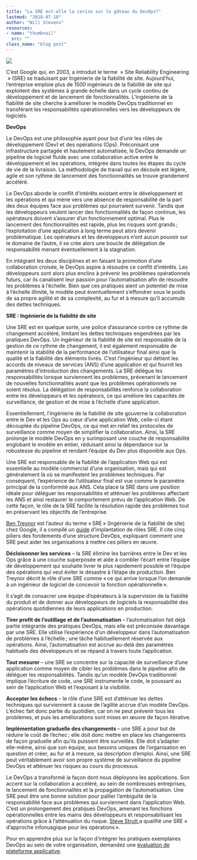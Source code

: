 ```yaml
---
title: "La SRE est-elle la cerise sur le gâteau du DevOps?"
lastmod: "2018-07-18"
author: "Will Stevens"
resources:
- name: "thumbnail"
  src: ""
class_name: "blog post"
---
```


<img src="/images/blog/post/BROWNIE.png" class="main-blog-image">

<p><span style="font-weight: 400;">C’est Google qui, en 2003, a introduit le terme &nbsp;» Site Reliability Engineering &nbsp;» (SRE) se traduisant par Ingénierie de la fiabilité de site. Aujourd’hui, l’entreprise emploie plus de 1500 ingénieurs de la fiabilité de site qui exploitent des systèmes à grande échelle dans un cycle continu de développement et de lancement de fonctionnalités. L’ingénierie de la fiabilité de site cherche à améliorer le modèle DevOps traditionnel en transférant les responsabilités opérationnelles vers les développeurs de logiciels. </span></p><p><b>DevOps</b></p><p><span style="font-weight: 400;">Le DevOps est une philosophie ayant pour but d’unir les rôles de développement (Dev) et des opérations (Ops). Préconisant une infrastructure partagée et hautement automatisée, le DevOps demande un pipeline de logiciel fluide avec une collaboration active entre le développement et les opérations, intégrée dans toutes les étapes du cycle de vie de la livraison. La méthodologie de travail qui en découle est légère, agile et son rythme de lancement des fonctionnalités se trouve grandement accéléré.</span></p><p><span style="font-weight: 400;">Le DevOps aborde le conflit d’intérêts existant entre le développement et les opérations et qui mène vers une absence de responsabilité de la part des deux équipes face aux problèmes qui pourraient survenir. Tandis que les développeurs veulent lancer des fonctionnalités de façon continue, les opérateurs doivent s’assurer d’un fonctionnement optimal. Plus le lancement des fonctionnalités est rapide, plus les risques sont grands ; l’exploitation d’une application à long terme peut alors devenir problématique. Les opérateurs et les développeurs n’ont aucun pouvoir sur le domaine de l’autre, il se crée alors une boucle de délégation de responsabilité menant éventuellement à la stagnation.</span></p><p><span style="font-weight: 400;">En intégrant les deux disciplines et en faisant la promotion d’une collaboration croisée, le DevOps aspire à résoudre ce conflit d’intérêts. Les développeurs sont alors plus enclins à prévenir les problèmes opérationnels futurs, car ils canalisent leur passion pour l’automatisation afin de résoudre les problèmes à l’échelle. Bien que ces pratiques aient un potentiel de mise à l’échelle illimité, le modèle peut éventuellement s’effondrer sous le poids de sa propre agilité et de sa complexité, au fur et à mesure qu’il accumule des dettes techniques.</span></p><p><b>SRE : Ingénierie de la fiabilité de site </b></p><p><span style="font-weight: 400;">Une SRE est en quelque sorte, une police d’assurance contre ce rythme de changement accéléré, limitant les dettes techniques engendrées par les pratiques DevOps. Un ingénieur de la fiabilité de site est responsable de la gestion de ce rythme de changement, il est également responsable de maintenir la stabilité de la performance de l’utilisateur final ainsi que la qualité et la fiabilité des éléments livrés. C’est l’ingénieur qui détient les accords de niveaux de services (ANS) d’une application et qui fournit les paramètres d’introduction des changements. La SRE délègue les responsabilités lorsque surviennent les problèmes, prévenant le lancement de nouvelles fonctionnalités avant que les problèmes opérationnels ne soient résolus. La délégation de responsabilités renforce la collaboration entre les développeurs et les opérateurs, ce qui améliore les capacités de surveillance, de gestion et de mise à l’échelle d’une application.</span></p><p>Essentiellement, l’ingénierie de la fiabilité de site gouverne la collaboration entre le Dev et les Ops au cœur d’une application Web, celle-ci étant découplée du pipeline DevOps, ce qui met en relief les protocoles de surveillance comme moyen de simplifier la collaboration. Ainsi, la SRE prolonge le modèle DevOps en y surimposant une couche de responsabilité englobant le modèle en entier, réduisant ainsi la dépendance sur la robustesse du pipeline et rendant l’équipe du Dev plus disponible aux Ops.</p><p><span style="font-weight: 400;">Une SRE est responsable de la fiabilité de l’application Web qui est essentielle au modèle commercial d’une organisation, mais qui est généralement là où se manifestent les problèmes techniques. Par conséquent, l’expérience de l’utilisateur final est vue comme le paramètre principal de la conformité aux ANS. Cela place la SRE dans une position idéale pour déléguer les responsabilités et atténuer les problèmes affectant les ANS et ainsi restaurer le comportement prévu de l’application Web. De cette façon, le rôle de la SRE facilite la résolution rapide des problèmes tout en préservant les objectifs de l’entreprise.</span></p><p><a href="https://landing.google.com/sre/interview/ben-treynor.html"><span style="font-weight: 400;">Ben Treynor</span></a><span style="font-weight: 400;"> est l’auteur du terme « SRE » (Ingénierie de la fiabilité de site) chez Google, il a compilé un </span><a href="https://landing.google.com/sre/book/index.html"><span style="font-weight: 400;">guide</span></a><span style="font-weight: 400;"> d’implantation de rôles SRE. Il cite cinq piliers des fondements d’une structure DevOps, expliquant comment une SRE peut aider les organisations à mettre ces piliers en œuvre.</span></p><p><b>Décloisonner les services</b><span style="font-weight: 400;"> – </span><span style="font-weight: 400;">la SRE élimine les barrières entre le Dev et les Ops grâce à une couche superposée et aide à combler l’écart entre l’équipe de développement qui souhaite livrer le plus rapidement possible et l’équipe des opérations qui veut éviter le désastre à l’étape de production. Ben Treynor décrit le rôle d’une SRE comme « ce qui arrive lorsque l’on demande à un ingénieur de logiciel de concevoir la fonction opérationnelle ».</span></p><p><b><span style="font-weight: 400;">Il s’agit de consacrer une équipe d’opérateurs à la supervision de la fiabilité du produit et de donner aux développeurs de logiciels la responsabilité des opérations quotidiennes de leurs applications en production.</span></b></p><p><b>Tirer profit de l’outillage et de l’automatisation</b><span style="font-weight: 400;"> – </span><span style="font-weight: 400;">l’automatisation fait déjà partie intégrante des pratiques DevOps, mais elle est préconisée davantage par une SRE</span><span style="font-weight: 400;">.</span><span style="font-weight: 400;"> Elle utilise l’expérience d’un développeur dans l’automatisation de problèmes à l’échelle ; une tâche habituellement réservée aux opérations. Ainsi, l’automatisation est accrue au-delà des paramètres habituels des développeurs et se répand à travers toute l’application.</span></p><p><b>Tout mesurer </b><span style="font-weight: 400;">– une SRE se concentre sur la capacité de surveillance d’une application comme moyen de cibler les problèmes dans le pipeline afin de déléguer les responsabilités. Tandis qu’un modèle DevOps traditionnel implique l’écriture de code, une SRE instrumente le code, le poussant au sein de l’application Web et l’exposant à la visibilité.</span></p><p><b>Accepter les échecs</b><span style="font-weight: 400;"> – </span><span style="font-weight: 400;">le rôle d’une SRE est d’atténuer les dettes techniques qui surviennent à cause de l’agilité accrue d’un modèle DevOps</span><span style="font-weight: 400;">.</span><span style="font-weight: 400;"> L’échec fait donc partie du quotidien, car on ne peut prévenir tous les problèmes, et puis les améliorations sont mises en œuvre de façon itérative.</span></p><p><b>Implémentation graduelle des changements </b><span style="font-weight: 400;">– </span><span style="font-weight: 400;">une SRE a pour but de réduire le coût de l’échec ; elle doit donc mettre en place les changements de façon graduelle afin qu’ils puissent</span> <span style="font-weight: 400;">être surveillés. Elle doit s’adapter elle-même, ainsi que son équipe, aux besoins uniques de l’organisation en question et créer, au fur et à mesure, sa description d’emploi. Ainsi, une SRE peut véritablement avoir son propre système de surveillance du pipeline DevOps et atténuer les risques au cours du processus.</span></p><p><span style="font-weight: 400;">Le DevOps a transformé la façon dont nous déployons les applications. Son accent sur la collaboration a accéléré, au sein de nombreuses entreprises, le lancement de fonctionnalités et la propagation de l’automatisation. Une SRE peut être une bonne solution pour pallier l’ambiguïté de la responsabilité face aux problèmes qui surviennent dans l’application Web. C’est un prolongement des pratiques DevOps, amenant les fonctions opérationnelles entre les mains des développeurs et responsabilisant les opérations grâce à l’atténuation du risque. </span><a href="https://www.ibm.com/blogs/bluemix/2017/08/site-reliability-engineering-cloud-approach-operations/"><span style="font-weight: 400;">Steve Strutt </span></a><span style="font-weight: 400;">a qualifié une</span> <span style="font-weight: 400;">SRE « d’approche infonuagique pour les opérations ». </span></p><p><span style="font-weight: 400;">Pour en apprendre plus sur la façon d’intégrer les pratiques exemplaires DevOps au sein de votre organisation, </span><span style="font-weight: 400;">demandez un</span><span style="font-weight: 400;">e </span><a href="https://www.cloudops.com/fr/services-2/services-professionnels/architecture-infonuagique/"><span style="font-weight: 400;">évaluation de plateforme applicative</span></a><span style="font-weight: 400;">.</span></p>